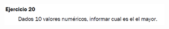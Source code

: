 ![](https://github.com/Alexix87/practicaLogica/blob/master/ejerciciosIniciales/ejercicio_20/ejercicio_20.png)